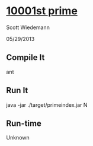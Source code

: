 # [10001st prime](http://projecteuler.net/problem=7)
Scott Wiedemann

05/29/2013

## Compile It
ant


## Run It
java -jar ./target/primeindex.jar N


## Run-time
Unknown
